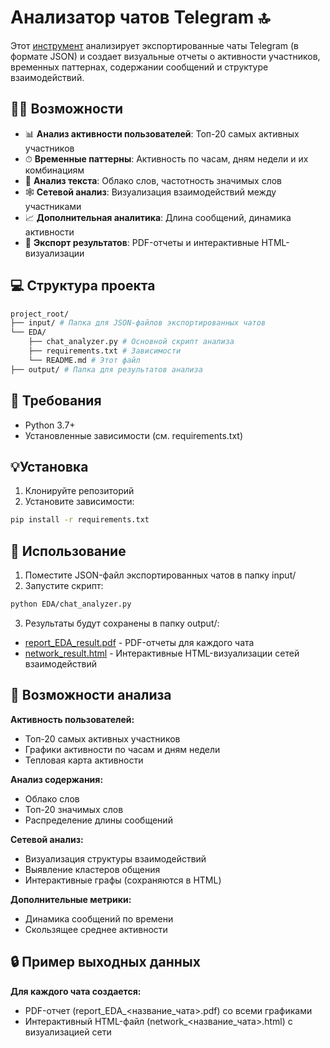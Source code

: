 # Анализатор чатов Telegram 🔝

Этот [инструмент](<EDA\EDA.py>) анализирует экспортированные чаты Telegram (в формате JSON) и создает визуальные отчеты о активности участников, временных паттернах, содержании сообщений и структуре взаимодействий.

## 👨‍💻 Возможности

- 📊 **Анализ активности пользователей**: Топ-20 самых активных участников
- ⏱ **Временные паттерны**: Активность по часам, дням недели и их комбинациям
- 📝 **Анализ текста**: Облако слов, частотность значимых слов
- 🕸 **Сетевой анализ**: Визуализация взаимодействий между участниками
- 📈 **Дополнительная аналитика**: Длина сообщений, динамика активности
- 📂 **Экспорт результатов**: PDF-отчеты и интерактивные HTML-визуализации

## 💻 Структура проекта

```bash
project_root/
├── input/ # Папка для JSON-файлов экспортированных чатов
└── EDA/
    ├── chat_analyzer.py # Основной скрипт анализа
    ├── requirements.txt # Зависимости
    └── README.md # Этот файл
├── output/ # Папка для результатов анализа
```

## 🤖 Требования

- Python 3.7+
- Установленные зависимости (см. requirements.txt)

## 💡Установка

1. Клонируйте репозиторий
2. Установите зависимости:

```bash
pip install -r requirements.txt
```
## 🥅 Использование

1. Поместите JSON-файл экспортированных чатов в папку input/
2. Запустите скрипт:

```bash
python EDA/chat_analyzer.py
```
3. Результаты будут сохранены в папку output/:

- [report_EDA_result.pdf](<output\report_EDA_result.pdf>) - PDF-отчеты для каждого чата
- [network_result.html](<output\network_result.html>) - Интерактивные HTML-визуализации сетей взаимодействий

## 🛒 Возможности анализа

**Активность пользователей:**
- Топ-20 самых активных участников
- Графики активности по часам и дням недели
- Тепловая карта активности

**Анализ содержания:**
- Облако слов
- Топ-20 значимых слов
- Распределение длины сообщений

**Сетевой анализ:**
- Визуализация структуры взаимодействий
- Выявление кластеров общения
- Интерактивные графы (сохраняются в HTML)

**Дополнительные метрики:**
- Динамика сообщений по времени
- Скользящее среднее активности


## 🔒 Пример выходных данных

**Для каждого чата создается:**
- PDF-отчет (report_EDA_<название_чата>.pdf) со всеми графиками
- Интерактивный HTML-файл (network_<название_чата>.html) с визуализацией сети